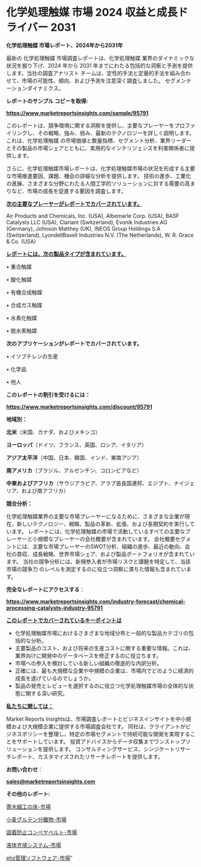 # 化学処理触媒 市場 2024 収益と成長ドライバー 2031

<strong>化学処理触媒 市場レポート、2024年から2031年</strong>

最新の 化学処理触媒 市場調査レポートは、化学処理触媒 業界のダイナミックな状況を掘り下げ、2024 年から 2031 年までにわたる包括的な洞察と予測を提供します。当社の調査アナリスト チームは、定性的手法と定量的手法を組み合わせて、市場の可能性、傾向、および予測を注意深く調査しました。 セグメンテーションダイナミクス。



<strong>レポートのサンプル コピーを取得:</strong> <a href=https://www.marketreportsinsights.com/sample/95791>

<strong><u>https://www.marketreportsinsights.com/sample/95791</u></strong></a>

このレポートは、競争環境に関する洞察を提供し、主要なプレーヤーをプロファイリングし、その戦略、強み、弱み、最新のテクノロジーを詳しく説明します。 これは、化学処理触媒 の市場価値と数量指標、セグメント分析、業界リーダーとその製品の市場シェアとともに、実用的なインテリジェンスを利害関係者に提供します。

さらに、化学処理触媒市場レポートは、化学処理触媒市場の状況を形成する主要な市場推進要因、課題、機会の詳細な分析を提供します。 技術の進歩、工業化の進展、さまざまな分野にわたる人間工学的ソリューションに対する需要の高まりなど、市場の成長を促進する要因を調査します。



<strong><u>次の主要なプレーヤーがレポートでカバーされています。</u></strong>

Air Products and Chemicals, Inc. (USA), Albemarle Corp. (USA), BASF Catalysts LLC (USA), Clariant (Switzerland), Evonik Industries AG (Germany), Johnson Matthey (UK), INEOS Group Holdings S.A (Switzerland), LyondellBasell Industries N.V. (The Netherlands), W. R. Grace & Co. (USA)



<strong><u><b>レポートには、次の製品タイプが含まれています。</b></u></strong>

• 重合触媒

• 酸化触媒

• 有機合成触媒

• 合成ガス触媒

• 水素化触媒

• 脱水素触媒



<strong><b>次のアプリケーションがレポートでカバーされています。</b></strong>

• イソブチレンの生産

• 化学品

• 他人



<strong><b>このレポートの割引を受けるには：</b></strong><a href=https://www.marketreportsinsights.com/discount/95791>

<strong><u>https://www.marketreportsinsights.com/discount/95791</u></strong></a>



<strong>地域別：</strong>



<strong>北米</strong>（米国、カナダ、およびメキシコ）



<strong>ヨーロッパ</strong>（ドイツ、フランス、英国、ロシア、イタリア）



<strong>アジア太平洋</strong>（中国、日本、韓国、インド、東南アジア）



<strong>南アメリカ</strong>（ブラジル、アルゼンチン、コロンビアなど）



<strong>中東およびアフリカ</strong>（サウジアラビア、アラブ首長国連邦、エジプト、ナイジェリア、および南アフリカ）



<strong>競合分析：</strong>

化学処理触媒業界の主要な市場プレーヤーになるために、さまざまな企業が現在、新しいテクノロジー、戦略、製品の革新、拡張、および長期契約を実行しています。 レポートには、化学処理触媒の市場で活動しているすべての主要なプレーヤーと小規模なプレーヤーの会社概要が含まれています。 会社概要セグメントには、主要な市場プレーヤーのSWOT分析、組織の進歩、最近の動向、会社の買収、成長戦略、世界市場シェア、および製品ポートフォリオが含まれています。 当社の競争分析には、新規参入者が市場リスクと課題を特定して、当該市場の競争力 のレベルを測定するのに役立つ洞察に満ちた情報も含まれています。



<strong>完全なレポートにアクセスする</strong>：

<a href=https://www.marketreportsinsights.com/industry-forecast/chemical-processing-catalysts-industry-95791>

<strong><u>https://www.marketreportsinsights.com/industry-forecast/chemical-processing-catalysts-industry-95791</u></strong></a>



<strong><u><b>このレポートでカバーされているキーポイントは</b></u></strong>
<ul>
  <li>化学処理触媒市場におけるさまざまな地域分布と一般的な製品カテゴリの包括的な分析。</li>
  <li>主要製品のコスト、および将来の生産コストに関する重要な情報。これは、業界向けに開発中のデータベースを修正するのに役立ちます。</li>
  <li>市場への参入を検討している新しい組織の徹底的な内訳分析。</li>
  <li>正確には、最も大規模な企業や中規模の企業は、市場内でどのように経済的成長を遂げているのでしょうか。</li>
  <li>製品の発売とレビューを選択するのに役立つ化学処理触媒市場の全体的な状態に関する深い研究。</li>
</ul>


<strong><u><b>私たちに関しては：</b></u></strong>

Market Reports Insightsは、市場調査レポートとビジネスインサイトを中小規模および大規模企業に提供する市場調査会社です。 同社は、クライアントがビジネスポリシーを整理し、特定の市場セグメントで持続可能な開発を実現することをサポートしています。 投資アドバイスからデータ収集までワンストップソリューションを提供します。 コンサルティングサービス、シンジケートリサーチレポート、カスタマイズされたリサーチレポートを提供します。



<strong><b>お問い合わせ</b></strong>：

<a href=mailto:sales@marketreportsinsights.com>

<strong><u>sales@marketreportsinsights.com</u></strong></a>



<strong>その他のレポート:</strong>

<a href=https://www.linkedin.com/pulse/寄木細工の床-市場-2023-収益と成長ドライバー-2030-consumer-connection-collective-360-ugijf/>寄木細工の床-市場</a>

<a href=https://www.linkedin.com/pulse/小麦グルテン分離物-市場-2023-競争分析と事業成長-2030-analytics-achievers-24-analysis-tu2rc/>小麦グルテン分離物-市場</a>

<a href=https://www.linkedin.com/pulse/固着防止コンベヤベルト-市場-2023-swot-分析と最新イノベーション-lk5ff/>固着防止コンベヤベルト-市場</a>

<a href=https://www.linkedin.com/pulse/液体充填システム-市場-2023-総利益と主要ベンダー-2030-trend-tracking-toolbox-24-analysis-1nqjf/>液体充填システム-市場</a>

<a href=https://www.linkedin.com/pulse/ehs管理ソフトウェア-市場-2023-収益と成長ドライバー-2030-h2fof/>ehs管理ソフトウェア-市場</a>"
